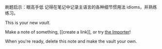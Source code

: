 刷题启示：眼高手低
记得在笔记中记录主语言的各种细节惯用法 idioms，并熟练练习。

This is your new *vault*.

Make a note of something, \[\[create a link\]\], or try [the Importer](https://help.obsidian.md/Plugins/Importer)!

When you're ready, delete this note and make the vault your own.
